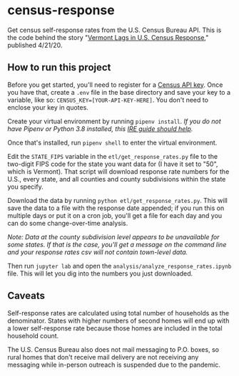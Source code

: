 # census-response

Get census self-response rates from the U.S. Census Bureau API. This is the code behind the story "[Vermont Lags in U.S. Census Response](https://www.sevendaysvt.com/OffMessage/archives/2020/04/21/vermont-lags-in-us-census-response)," published 4/21/20.

## How to run this project

Before you get started, you'll need to register for a [Census API key](https://api.census.gov/data/key_signup.html). Once you have that, create a `.env` file in the base directory and save your key to a variable, like so: `CENSUS_KEY=[YOUR-API-KEY-HERE]`. You don't need to enclose your key in quotes.

Create your virtual environment by running `pipenv install`. *If you do not have Pipenv or Python 3.8 installed, this [IRE guide should help](https://docs.google.com/document/d/1cYmpfZEZ8r-09Q6Go917cKVcQk_d0P61gm0q8DAdIdg/edit#).*

Once that's installed, run `pipenv shell` to enter the virtual environment.

Edit the `STATE_FIPS` variable in the `etl/get_response_rates.py` file to the two-digit FIPS code for the state you want data for (I have it set to "50", which is Vermont). That script will download response rate numbers for the U.S., every state, and all counties and county subdivisions within the state you specify.

Download the data by running `python etl/get_response_rates.py`. This will save the data to a file with the response date appended; if you run this on multiple days or put it on a cron job, you'll get a file for each day and you can do some change-over-time analysis.

*Note: Data at the county subdivision level appears to be unavailable for some states. If that is the case, you'll get a message on the command line and your response rates csv will not contain town-level data.*

Then run `jupyter lab` and open the `analysis/analyze_response_rates.ipynb` file. This will let you dig into the numbers you just downloaded.

## Caveats

Self-response rates are calculated using total number of households as the denominator. States with higher numbers of second homes will end up with a lower self-response rate because those homes are included in the total household count.

The U.S. Census Bureau also does not mail messaging to P.O. boxes, so rural homes that don't receive mail delivery are not receiving any messaging while in-person outreach is suspended due to the pandemic.